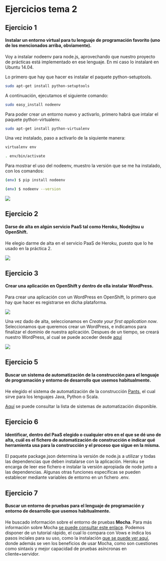 # Ejercicios tema 2

## Ejercicio 1

#### Instalar un entorno virtual para tu lenguaje de programación favorito (uno de los mencionados arriba, obviamente).

Voy a instalar nodeenv para node.js, aprovechando que nuestro proyecto de prácticas está implementado en ese lenguaje. En mi caso lo instalaré en Ubuntu 14.04.

Lo primero que hay que hacer es instalar el paquete python-setuptools.

```sh
sudo apt-get install python-setuptools
```

A continuación, ejecutamos el siguiente comando:

```sh
sudo easy_install nodeenv
```

Para poder crear un entorno nuevo y activarlo, primero habrá que intalar el paquete python-virtualenv.

```sh
sudo apt-get install python-virtualenv
```

Una vez instalado, paso a activarlo de la siquiente manera:

```sh
virtualenv env

. env/bin/activate
```

Para mostrar el uso del nodeenv, muestro la versión que se me ha instalado, con los comandos:
```sh
(env) $ pip install nodeenv

(env) $ nodeenv --version
```
![](http://fotos.subefotos.com/abcd9f43f477d4a528e938a3763af159o.png)


## Ejercicio 2

#### Darse de alta en algún servicio PaaS tal como Heroku, Nodejitsu u OpenShift.

He elegio darme de alta en el servicio PaaS de Heroku, puesto que lo he usado en la práctica 2.

![](http://fotos.subefotos.com/3924268e4dd225d305a23d17e641ea94o.png)


## Ejercicio 3

#### Crear una aplicación en OpenShift y dentro de ella instalar WordPress. 

Para crear una aplicación con un WordPress en OpenShift, lo primero que hay que hacer es registrarse en dicha plataforma. 

![](http://fotos.subefotos.com/e00a5a7bf956f8db6de474d678ffbe87o.png)

Una vez dado de alta, seleccionamos en *Create your first application now*. Seleccionamos que queremos crear un WordPress, e indicamos para finalizar el dominio de nuestra aplicación. Despues de un tiempo, se creará nuestro WordPress, al cual se puede acceder desde [aquí](http://ejercicio5tema2-joseiv.rhcloud.com/wp-admin/install.php?step=1)

![](http://fotos.subefotos.com/7a59651f10b3870a44d509e38727ae63o.png) 


## Ejercicio 5

#### Buscar un sistema de automatización de la construcción para el lenguaje de programación y entorno de desarrollo que usemos habitualmente.

He elegido el sistema de automatización de la construcción [Pants](http://pantsbuild.github.io/index.html), el cual sirve para los lenguajes Java, Python o Scala. 

[Aquí](http://en.wikipedia.org/wiki/List_of_build_automation_software) se puede consultar la lista de sistemas de automatización disponible.

## Ejercicio 6

#### Identificar, dentro del PaaS elegido o cualquier otro en el que se dé uno de alta, cuál es el fichero de automatización de construcción e indicar qué herramienta usa para la construcción y el proceso que sigue en la misma. 

El paquete package.json determina la versión de node.js a utilizar y todas las dependencias que deben instalarse con la aplicación. Heroku se encarga de leer ese fichero e instalar la versión apropiada de node junto a las dependencias. Algunas otras funciones específicas se pueden establecer mediante variables de entorno en un fichero .env.


## Ejercicio 7

#### Buscar un entorno de pruebas para el lenguaje de programación y entorno de desarrollo que usemos habitualmente.

He buscado información sobre el entorno de pruebas <b>Mocha</b>. Para más información sobre Mocha [se puede consultar este enlace](https://github.com/mochajs/mocha).  Podemos disponer de un tutorial rápido, el cual lo compara con Vows e indica los pasos inciales para su uso, como la instalación [que se puede ver aquí](https://brianstoner.com/blog/testing-in-nodejs-with-mocha/), donde además se ven los beneficios de usar Mocha, como son cuestiones como sintaxis y mejor capacidad de pruebas asíncronas en cliente+servidor.